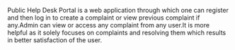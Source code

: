 Public Help Desk Portal is a web application through which one can register and then log in to create a complaint or view
previous complaint if any.Admin can view or access any complaint from any user.It is more helpful as it solely focuses on
complaints and resolving them which results in better satisfaction of the user.
